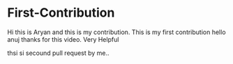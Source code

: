 # First-Contribution
Hi this is Aryan and this is my contribution.
This is my first contribution
hello anuj thanks for this video. Very Helpful

thsi si secound pull request by me..